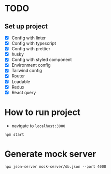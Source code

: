 # TODO

## Set up project

- [x] Config with linter
- [x] Config with typescript
- [x] Config with prettier
- [x] husky
- [x] Config with styled component
- [X] Environment config
- [X] Tailwind config
- [X] Router
- [X] Loadable
- [X] Redux
- [X] React query

# How to run project

- navigate to `localhost:3000`

```bash
npm start
```

# Generate mock server
```
npx json-server mock-server/db.json --port 4000
```
